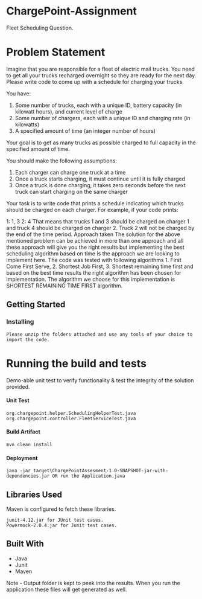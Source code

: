 # ChargePoint-Assignment
Fleet Scheduling Question.

# Problem Statement
Imagine that you are responsible for a fleet of electric mail trucks. You need to get all your trucks recharged overnight so they are ready for the next day. Please write code to come up with a schedule for charging your trucks. 

You have:

1.	Some number of trucks, each with a unique ID, battery capacity (in kilowatt hours), and current level of charge
2.	Some number of chargers, each with a unique ID and charging rate (in kilowatts)
3.	A specified amount of time (an integer number of hours)

Your goal is to get as many trucks as possible charged to full capacity in the specified amount of time. 

You should make the following assumptions:

1.	Each charger can charge one truck at a time
2.	Once a truck starts charging, it must continue until it is fully charged
3.	Once a truck is done charging, it takes zero seconds before the next truck can start charging on the same charger

Your task is to write code that prints a schedule indicating which trucks should be charged on each charger. 
For example, if your code prints:

1: 1, 3
2: 4
That means that trucks 1 and 3 should be charged on charger 1 and truck 4 should be charged on charger 2. Truck 2 will not be charged by the end of the time period.
Approach taken
The solution for the above mentioned problem can be achieved in more than one approach and all these approach will give you the right results but implementing the best scheduling algorithm based on time is the approach we are looking to implement here. The code was tested with following algorithms 1. First Come First Serve, 2. Shortest Job First, 3. Shortest remaining time first and based on the best time results the right algorithm has been chosen for implementation. The algorithm we choose for this implementation is SHORTEST REMAINING TIME FIRST algorithm.

## Getting Started

### Installing
```
Please unzip the folders attached and use any tools of your choice to import the code.
```

# Running the build and tests
Demo-able unit test to verify functionality & test the integrity of the solution provided.

#### Unit Test
````
org.chargepoint.helper.SchedulingHelperTest.java
org.chargepoint.controller.FleetServiceTest.java
````

#### Build Artifact
````
mvn clean install
````

#### Deployment
````
java -jar target\ChargePointAssesment-1.0-SNAPSHOT-jar-with-dependencies.jar OR run the Application.java
````

## Libraries Used
Maven is configured to fetch these libraries.
````
junit-4.12.jar for JUnit test cases.
Powermock-2.0.4.jar for Junit test cases.
````

## Built With
*	Java
*	Junit
*	Maven

Note - Output folder is kept to peek into the results. When you run the application these files will get generated as well.

